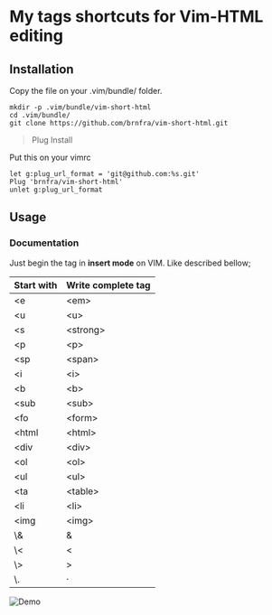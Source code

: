 # My tags shortcuts for Vim-HTML editing


## Installation

Copy the file on your .vim/bundle/ folder.


```
mkdir -p .vim/bundle/vim-short-html
cd .vim/bundle/
git clone https://github.com/brnfra/vim-short-html.git

```

>Plug Install

Put this on your vimrc

```
let g:plug_url_format = 'git@github.com:%s.git'
Plug 'brnfra/vim-short-html'
unlet g:plug_url_format
```

## Usage

### Documentation 

Just begin the tag in **insert mode** on VIM. Like described bellow;
 
| Start with | Write complete tag | 
| --- | --- |
| \<e | \<em\> | 
| \<u | \<u\> | 
| \<s | \<strong\> | 
| \<p | \<p\> | 
| \<sp | \<span\> | 
| \<i | \<i\> | 
| \<b | \<b\> | 
| \<sub | \<sub\> | 
| \<fo | \<form\> | 
| \<html | \<html\> | 
| \<div | \<div\> | 
| \<ol | \<ol\> | 
| \<ul | \<ul\> | 
| \<ta | \<table\> |
| \<li | \<li\> | 
| \<img | \<img\> | 
| \\& | &amp; | 
| \\< | &lt; | 
| \\> | &gt; | 
| \\. | &middot; | 

![Demo](https://github.com/brnfra/vim-short-html/blob/master/assets/plugin-html.gif)
